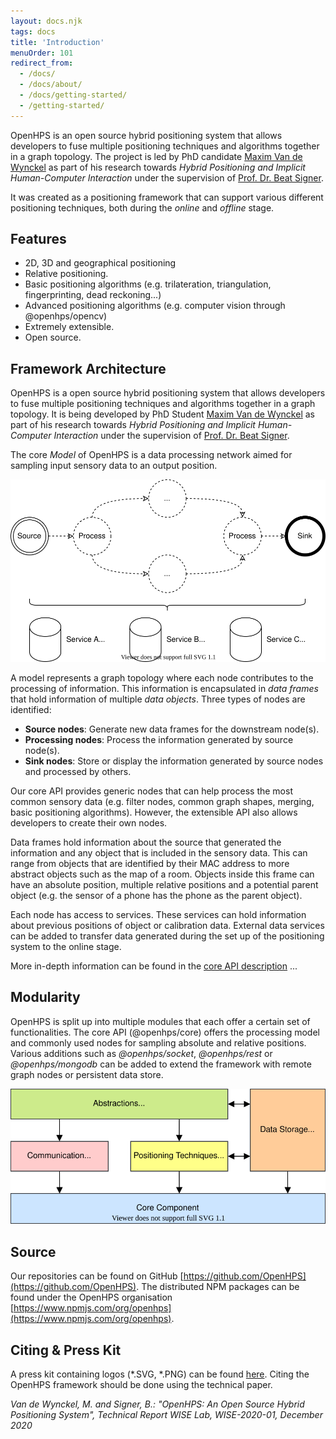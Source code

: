 ```yaml
---
layout: docs.njk
tags: docs
title: 'Introduction'
menuOrder: 101
redirect_from:
  - /docs/
  - /docs/about/
  - /docs/getting-started/
  - /getting-started/
---
```

OpenHPS is an open source hybrid positioning system that allows developers to fuse multiple positioning techniques and algorithms together in a graph topology. The project is led by PhD candidate [Maxim Van de Wynckel](https://wise.vub.ac.be/member/maxim-van-de-wynckel) as part of his research towards *Hybrid Positioning and Implicit Human-Computer Interaction* under the supervision of [Prof. Dr. Beat Signer](https://wise.vub.ac.be/member/beat-signer).

It was created as a positioning framework that can support various different positioning techniques, both during the *online* and *offline* stage.

## Features
- 2D, 3D and geographical positioning
- Relative positioning.
- Basic positioning algorithms (e.g. trilateration, triangulation, fingerprinting, dead reckoning...)
- Advanced positioning algorithms (e.g. computer vision through @openhps/opencv)
- Extremely extensible.
- Open source.

## Framework Architecture
OpenHPS is a open source hybrid positioning system that allows developers to fuse multiple positioning techniques and algorithms together in a graph topology. It is being developed by PhD Student [Maxim Van de Wynckel](https://wise.vub.ac.be/member/maxim-van-de-wynckel) as part of his research towards *Hybrid Positioning and Implicit Human-Computer Interaction* under the supervision of [Prof. Dr. Beat Signer](https://wise.vub.ac.be/member/beat-signer).

The core *Model* of OpenHPS is a data processing network aimed for sampling input sensory data to an output position.

![Architectural Overview](/images/docs/architecture.svg)

A model represents a graph topology where each node contributes to the processing of information. This information is encapsulated in *data frames* that hold information of multiple *data objects*. Three types of nodes are identified:
- **Source nodes**: Generate new data frames for the downstream node(s).
- **Processing nodes**: Process the information generated by source node(s).
- **Sink nodes**: Store or display the information generated by source nodes and processed by others.

Our core API provides generic nodes that can help process the most common sensory data (e.g. filter nodes, common graph shapes, merging, basic positioning algorithms). However, the extensible API also allows developers to create their own nodes.

Data frames hold information about the source that generated the information and any object that is included in the sensory data. This can range from objects that are identified by their MAC address to more abstract objects such as the map of a room. Objects inside this frame can have an absolute position, multiple relative positions and a potential parent object (e.g. the sensor of a phone has the phone as the parent object).

Each node has access to services. These services can hold information about previous positions of object or calibration data. External data services can be added to transfer data generated during the set up of the positioning system to the online stage.

More in-depth information can be found in the [core API description](/docs/core) ...

## Modularity
OpenHPS is split up into multiple modules that each offer a certain set of functionalities. The core API (@openhps/core) offers the processing model and commonly used nodes for sampling absolute and relative positions. Various additions such as *@openhps/socket*, *@openhps/rest* or *@openhps/mongodb* can be added to extend the framework with remote graph nodes or persistent data store.

![OpenHPS Stack](/images/docs/openhps-stack.svg)

## Source
Our repositories can be found on GitHub [https://github.com/OpenHPS](https://github.com/OpenHPS). The distributed NPM packages can be found under the OpenHPS organisation [https://www.npmjs.com/org/openhps](https://www.npmjs.com/org/openhps). 

## Citing & Press Kit
A press kit containing logos (*.SVG, *.PNG) can be found [here](/media/openhps-presskit.zip).
Citing the OpenHPS framework should be done using the technical paper.

*Van de Wynckel, M. and Signer, B.: "OpenHPS: An Open Source Hybrid Positioning System", Technical Report WISE Lab, WISE-2020-01, December 2020*